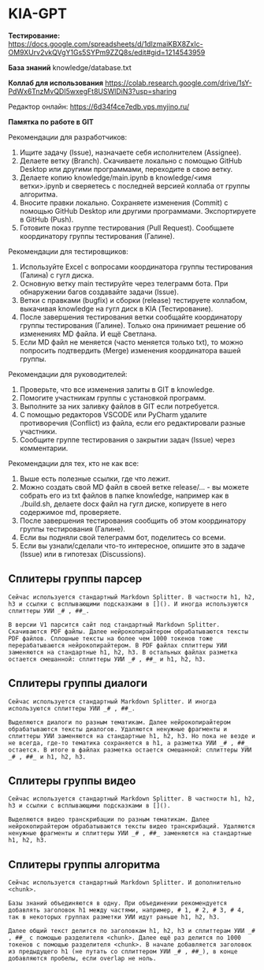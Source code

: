 # KIA-GPT

**Тестирование:** 
https://docs.google.com/spreadsheets/d/1dlzmaiKBX8ZxIc-OM9XUrv2vkQVgY1Gs5SYPm9ZZQ8s/edit#gid=1214543959

**База знаний** 
knowledge/database.txt

**Коллаб для использования** 
https://colab.research.google.com/drive/1sY-PdWx6TnzMvQDI5wxegFt8USWlDiN3?usp=sharing


Редактор онлайн: https://6d34f4ce7edb.vps.myjino.ru/


**Памятка по работе в GIT**

Рекомендации для разработчиков:
1. Ищите задачу (Issue), назначаете себя исполнителем (Assignee).
2. Делаете ветку (Branch). Скачиваете локально с помощью GitHub Desktop или другими программами, переходите в свою ветку.
3. Делаете копию knowledge/main.ipynb в knowledge/<имя ветки>.ipynb и сверяетесь с последней версией коллаба от группы алгоритма.
4. Вносите правки локально. Сохраняете изменения (Commit) с помощью GitHub Desktop или другими программами. Экспортируете в GitHub (Push).
5. Готовите показ группе тестирования (Pull Request). Сообщаете координатору группы тестирования (Галине).

Рекомендации для тестировщиков:
1. Используйте Excel c вопросами координатора группы тестирования (Галина) с гугл диска.
2. Основную ветку main тестируйте через телеграмм бота. При обнаружении багов создавайте задачи (Issue).
3. Ветки с правками (bugfix) и сборки (release) тестируете коллабом, выкачивая knowledge на гугл диск в KIA (Тестирование).
4. После завершения тестирования ветки сообщайте координатору группы тестирования (Галине). Только она принимает решение об изменениях MD файла. И ещё Светлана.
5. Если MD файл не меняется (часто меняется только txt), то можно попросить подтвердить (Merge) изменения координатора вашей группы.

Рекомендации для руководителей:
1. Проверьте, что все изменения залиты в GIT в knowledge.
2. Помогите участникам группы с установкой программ.
3. Выполните за них заливку файлов в GIT если потребуется.
4. С помощью редакторов VSCODE или PyCharm удалите противоречия (Conflict) из файла, если его редактировали разные участники.
5. Сообщите группе тестирования о закрытии задач (Issue) через комментарии.

Рекомендации для тех, кто не как все:
1. Выше есть полезные ссылки, где что лежит.
2. Можно создать свой MD файл в своей ветке release/... - вы можете собрать его из txt файлов в папке knowledge, например как в ./build.sh, делаете docx файл на гугл диске, копируете в него содержимое md, проверяете.
3. После завершения тестирования сообщить об этом координатору группы тестирования (Галине).
4. Если вы подняли свой телеграмм бот, поделитесь со всеми.
5. Если вы узнали/сделали что-то интересное, опишите это в задаче (Issue) или в гипотезах (Discussions).

## Сплитеры группы парсер

`Сейчас используется стандартный Markdown Splitter. В частности h1, h2, h3 и ссылки с всплывающими подсказками в [](). И иногда используются сплиттеры УИИ _# , ##_.`

`В версии V1 парсится сайт под стандартный Markdown Splitter. Скачиваются PDF файлы. Далее нейрокопирайтером обрабатываются тексты PDF файлов. Cплошные тексты на более чем 1000 токенов тоже перерабатываются нейрокопирайтером. В PDF файлах сплиттеры УИИ заменяются на стандартные h1, h2, h3. В остальных файлах разметка остается смешанной: сплиттеры УИИ _# , ##_ и h1, h2, h3.`

## Сплитеры группы диалоги

`Сейчас используется стандартный Markdown Splitter. И иногда используются сплиттеры УИИ _# , ##_.`

`Выделяются диалоги по разным тематикам. Далее нейрокопирайтером обрабатываются тексты диалогов. Удаляются ненужные фрагменты и сплиттеры УИИ заменяются на стандартные h1, h2, h3. Но пока не везде и не всегда, где-то тематика сохраняется в h1, а разметка УИИ _# , ##_ остается. В итоге в файлах разметка остается смешанной: сплиттеры УИИ _# , ##_ и h1, h2, h3.`

## Сплитеры группы видео

`Сейчас используется стандартный Markdown Splitter. В частности h1, h2, h3 и ссылки с всплывающими подсказками в []().`

`Выделяются видео транскрибации по разным тематикам. Далее нейрокопирайтером обрабатываются тексты видео транскрибаций. Удаляются ненужные фрагменты и сплиттеры УИИ _# , ##_ заменяются на стандартные h1, h2, h3.`

## Сплитеры группы алгоритма

`Сейчас используется стандартный Markdown Splitter. И дополнительно <chunk>.`

`Базы знаний объединяются в одну. При объединении рекомендуется добавлять заголовок h1 между частями, например, # 1, # 2, # 3, # 4, так в некоторых группах разметки УИИ идут раньше h1, h2, h3.`

`Далее общий текст делится по заголовкам h1, h2, h3 и сплиттерам УИИ _# , ##_ c помощью разделителя <chunk>. Далее ещё раз делится по 1000 токенов с помощью разделителя <chunk>. В начале добавляется заголовок из предыдущего h1 (не путать со сплиттером УИИ _# , ##_), в конце добавляются пробелы, если overlap не ноль.`
